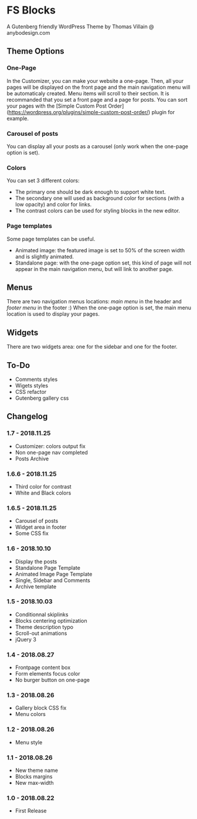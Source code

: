 # FS Blocks

A Gutenberg friendly WordPress Theme by Thomas Villain @ anybodesign.com

## Theme Options

### One-Page

In the Customizer, you can make your website a one-page. Then, all your pages will be displayed on the front page and the main navigation menu will be automaticaly created. Menu items will scroll to their section.
It is recommanded that you set a front page and a page for posts.
You can sort your pages with the [Simple Custom Post Order] (https://wordpress.org/plugins/simple-custom-post-order/) plugin for example.

### Carousel of posts

You can display all your posts as a carousel (only work when the one-page option is set).

### Colors

You can set 3 different colors: 
* The primary one should be dark enough to support white text. 
* The secondary one will used as background color for sections (with a low opacity) and color for links. 
* The contrast colors can be used for styling blocks in the new editor.

### Page templates

Some page templates can be useful.
* Animated image: the featured image is set to 50% of the screen width and is slightly animated.
* Standalone page: with the one-page option set, this kind of page will not appear in the main navigation menu, but will link to another page.

## Menus

There are two navigation menus locations: _main menu_ in the header and _footer menu_ in the footer :)
When the one-page option is set, the main menu location is used to display your pages.

## Widgets

There are two widgets area: one for the sidebar and one for the footer.

## To-Do

* Comments styles
* Wigets styles
* CSS refactor
* Gutenberg gallery css


## Changelog

### 1.7 - 2018.11.25
* Customizer: colors output fix
* Non one-page nav completed
* Posts Archive

### 1.6.6 - 2018.11.25
* Third color for contrast
* White and Black colors

### 1.6.5 - 2018.11.25
* Carousel of posts 
* Widget area in footer
* Some CSS fix

### 1.6 - 2018.10.10
* Display the posts 
* Standalone Page Template
* Animated Image Page Template
* Single, Sidebar and Comments
* Archive template

### 1.5 - 2018.10.03
* Conditionnal skiplinks
* Blocks centering optimization
* Theme description typo
* Scroll-out animations
* jQuery 3

### 1.4 - 2018.08.27
* Frontpage content box
* Form elements focus color
* No burger button on one-page

### 1.3 - 2018.08.26
* Gallery block CSS fix
* Menu colors

### 1.2 - 2018.08.26
* Menu style

### 1.1 - 2018.08.26
* New theme name
* Blocks margins
* New max-width

### 1.0 - 2018.08.22
* First Release